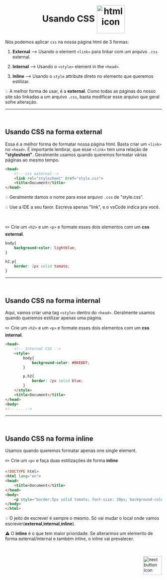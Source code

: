 <h1 align="center">
    Usando CSS
    <img src="https://cdn-icons-png.flaticon.com/512/2306/2306041.png" alt="html icon" width="90px" align="center" >
</h1>

Nós podemos aplicar `css` na nossa página html de 3 formas:

1. **External** --> Usando o element `<link>` para linkar com um arquivo `.css` external.

2. **Internal** --> Usando o `<style>` element in the `<head>`.

3. **Inline** --> Usando o `style` attribute direto no elemento que queremos estilizar.


:bulb: A melhor forma de usar, é a **external**. Como todas as páginas do nosso site são linkadas a um arquivo `.css`, basta modificar esse arquivo que geral sofre alteração.

<hr>
<br>

## Usando CSS na forma **external**
Essa é a melhor forma de formatar nossa página html. Basta criar um `<link>` no `<head>`. É importante lembrar, que esse `<link>` tem uma relação de **"stylesheet"**. Geralmente usamos quando queremos formatar várias páginas ao mesmo tempo.

```html
<head>
    <!-- css external-->
    <link rel="stylesheet" href="style.css">
    <title>Document</title>
</head>
```

:bulb: Geralmente damos o nome para esse arquivo `.css` de "style.css".

:bulb: Use a IDE a seu favor. Escreva apenas "link", e o vsCode indica pra você.

<br>

:pencil2: Crie um `<h2>` e um `<p>` e formate esses dois elementos com um **css external**.

```css
body{
    background-color: lightblue;
}

h2,p{
    border: 2px solid tomato;
}
```

<hr>
<br>

## Usando CSS na forma **internal**
Aqui, vamos criar uma tag `<style>` dentro do `<head>`. Geralmente usamos quando queremos estilizar apenas uma página.

:pencil2: Crie um `<h2>` e um `<p>` e formate esses dois elementos com um **css internal**.

```html
<head>
    <!-- Internal CSS -->
    <style>
        body{
            background-color: #86E6D7;
        }

        p,h2{
            border: 2px solid blue;
        }
    </style>
    <title>Document</title>
</head>
<body>
<!-- ... -->
```
<hr>
<br>

## Usando CSS na forma **inline**
Usamos quando queremos formatar apenas one single element.

:pencil2: Crie um `<p>` e faça duas estilizações de forma **inline**

```html
<!DOCTYPE html>
<html lang="en">
<head>
    <title>Document</title>
</head>
<body>
    <p style="border:5px solid tomato; font-size: 30px; background-color: aquamarine;">Lorem ipsum dolor sit amet.</p>
</body>
</html>
```

:bulb: O jeito de escrever é sempre o mesmo. Só vai mudar o local onde vamos escrever(**external**,**internal**,**inline**).


:warning: O **inline** é o que tem maior prioridade. Se alterarmos um elemento de forma external/internal e também inline, o inline vai prevalecer.


<br>
<br>

<!-- Next page button-->
<a href="https://github.com/lGabrielDev/01.html_css/blob/main/1.HTML/4.links/links.md">
    <img src="https://cdn-icons-png.flaticon.com/512/5553/5553581.png" alt="next button icon" width="60px" align="right">
</a>